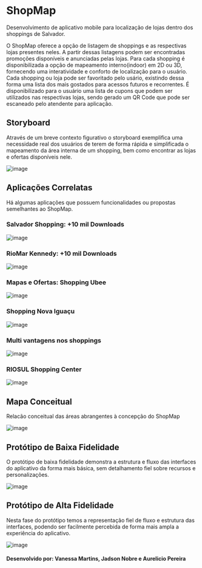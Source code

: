 # ShopMap
Desenvolvimento de aplicativo mobile para localização de lojas dentro dos shoppings de Salvador.

O ShopMap oferece a opção de listagem de shoppings e as respectivas lojas presentes neles. A partir dessas listagens podem ser encontradas promoções disponíveis e anunciadas pelas lojas. Para cada shopping é disponibilizada a opção de mapeamento interno(indoor) em 2D ou 3D, fornecendo uma interatividade e conforto de localização para o usuário.
Cada shopping ou loja pode ser favoritado pelo usário, existindo dessa forma uma lista dos mais gostados para acessos futuros e recorrentes.
É disponibilizado para o usuário uma lista de cupons que podem ser utilizados nas respectivas lojas, sendo gerado um QR Code que pode ser escaneado pelo atendente para aplicação.

## Storyboard
 Através de um breve contexto figurativo o storyboard exemplifica uma necessidade real dos usuários de terem de forma rápida e simplificada o mapeamento da área interna de um shopping, bem como encontrar as lojas e ofertas disponíveis nele. 
 
![image](https://user-images.githubusercontent.com/45729000/176344669-8aa913f0-a0ad-4808-9915-e00e85f1daf1.png)

## Aplicações Correlatas

 Há algumas aplicações que possuem funcionalidades ou propostas semelhantes ao ShopMap.

### Salvador Shopping: +10 mil Downloads

![image](https://user-images.githubusercontent.com/45729000/176348792-dce75ca9-c9d7-43d5-a783-5c81db1be760.png)

### RioMar Kennedy: +10 mil Downloads

![image](https://user-images.githubusercontent.com/45729000/176348858-b525b6c4-a908-4e87-9f9a-7b0d6ea0cac0.png)

### Mapas e Ofertas: Shopping Ubee

![image](https://user-images.githubusercontent.com/45729000/176348906-8c4c7032-f44e-4c21-88af-ba56e68478ee.png)

### Shopping Nova Iguaçu

![image](https://user-images.githubusercontent.com/45729000/176348973-5e484819-2c65-42fa-b05f-214d953e9e6d.png)

### Multi vantagens nos shoppings

![image](https://user-images.githubusercontent.com/45729000/176349022-c2398648-78cd-4dcc-84cc-36116bb5d9ae.png)

### RIOSUL Shopping Center

![image](https://user-images.githubusercontent.com/45729000/176349060-2a480dc5-3627-4633-af00-1d51646237e4.png)

## Mapa Conceitual
 Relacão conceitual das áreas abrangentes à concepção do ShopMap

![image](https://user-images.githubusercontent.com/45729000/176349630-ebdb8f4e-1d22-4e30-be6c-623ae633f70f.png)

## Protótipo de Baixa Fidelidade
 O protótipo de baixa fidelidade demonstra a estrutura e fluxo das interfaces do aplicativo da forma mais básica, sem detalhamento fiel sobre recursos e personalizações.
 
 ![image](https://user-images.githubusercontent.com/45729000/176350502-f518768f-be11-4b88-b44d-3428f2475a05.png)

## Protótipo de Alta Fidelidade
 Nesta fase do protótipo temos a representação fiel de fluxo e estrutura das interfaces, podendo ser facilmente percebida de forma mais ampla a experiência do aplicativo.
 
 ![image](https://user-images.githubusercontent.com/45729000/176351450-e7736c2b-45d1-4556-9b1f-561e79b5598f.png)

#### Desenvolvido por: Vanessa Martins, Jadson Nobre e Aurelicio Pereira
